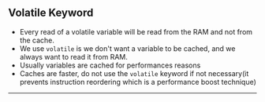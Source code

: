 ## Volatile Keyword
- Every read of a volatile variable will be read from the RAM and not from the cache.
- We use `volatile` is we don't want a variable to be cached, and we always want to read it from RAM.
- Usually variables are cached for performances reasons
- Caches are faster, do not use the `volatile` keyword if not necessary(it prevents instruction reordering which is a performance boost technique)
---
